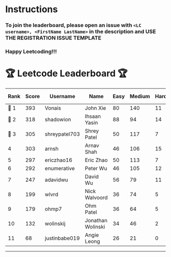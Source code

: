 # Instructions
### To join the leaderboard, please open an issue with `<LC username>, <FirstName LastName>` in the description and USE THE REGISTRATION ISSUE TEMPLATE
### Happy Leetcoding!!!


# 🏆 Leetcode Leaderboard 🏆

| Rank | Score | Username       | Name | Easy | Medium | Hard | Problems Solved |
|------|----------------|-----------------|-------------------|--------------|--------------|--------------|--------------|
| 🥇 1 | 393 | Vonais | John Xie | 80 | 140 | 11 | 231 |
| 🥈 2 | 318 | shadowion | Ihsaan Yasin | 88 | 94 | 14 | 196 |
| 🥉 3 | 305 | shreypatel703 | Shrey Patel | 50 | 117 | 7 | 174 |
| 4 | 303 | arnsh | Arnav Shah | 46 | 106 | 15 | 167 |
| 5 | 297 | ericzhao16 | Eric Zhao | 50 | 113 | 7 | 170 |
| 6 | 292 | enumerative | Peter Wu | 46 | 105 | 12 | 163 |
| 7 | 247 | adavidwu | David Wu | 56 | 79 | 11 | 146 |
| 8 | 199 | wlvrd | Nick Walvoord | 36 | 74 | 5 | 115 |
| 9 | 179 | ohmp7 | Ohm Patel | 36 | 64 | 5 | 105 |
| 10 | 132 | wolinskij | Jonathan Wolinski | 34 | 46 | 2 | 82 |
| 11 | 68 | justinbabe019 | Angie Leong | 26 | 21 | 0 | 47 |
---